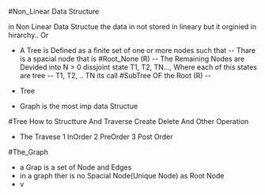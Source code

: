 #Non_Linear Data Structure

in Non Linear Data Structue the data in not stored in lineary but it orginied in hirarchy..
Or 
- A Tree is Defined as a finite set of one or more nodes such that 
-- Thare is a spacial node that is #Root_None (R)
-- The Remaining Nodes are Devided into N > 0 dissjoint state T1, T2, TN..., Where each of this states are tree
-- T1, T2, .. TN its call #SubTree OF the Root (R)
-- 

- Tree
- Graph
is the most imp data Structue

#Tree
How to Structture And Traverse
Create
Delete
And Other Operation

- The Travese
1 InOrder
2 PreOrder
3 Post Order

#The_Graph
- a Grap is a set of Node and Edges 
- in a graph ther is no Spacial Node(Unique Node) as Root Node
- v
